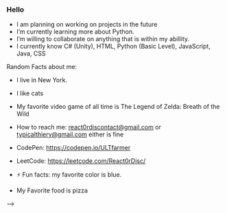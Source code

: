 ### Hello

- I am planning on working on projects in the future 
- I’m currently learning more about Python.
- I’m willing to collaborate on anything that is within my abillity.
- I currently know C# (Unity), HTML, Python (Basic Level), JavaScript, Java, CSS

Random Facts about me: 
- I live in New York. 
- I like cats 
- My favorite video game of all time is The Legend of Zelda: Breath of the Wild

- How to reach me: react0rdiscontact@gmail.com or typicalthiery@gmail.com either is fine
- CodePen: https://codepen.io/ULTfarmer
- LeetCode: https://leetcode.com/React0rDisc/

- ⚡ Fun facts: my favorite color is blue.
- My Favorite food is pizza 

-->
